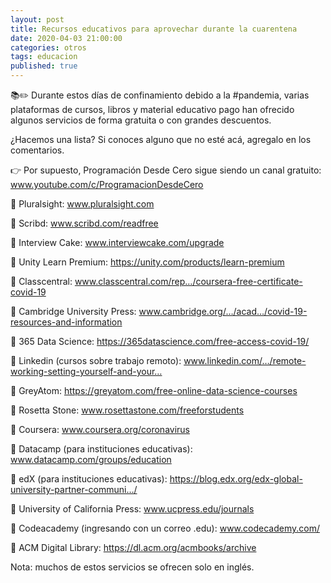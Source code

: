 ```yaml
---
layout: post
title: Recursos educativos para aprovechar durante la cuarentena
date: 2020-04-03 21:00:00
categories: otros
tags: educacion
published: true
---
```


📚✏️ Durante estos días de confinamiento debido a la #pandemia, varias plataformas de cursos, libros y material educativo pago han ofrecido algunos servicios de forma gratuita o con grandes descuentos.

¿Hacemos una lista? Si conoces alguno que no esté acá, agregalo en los comentarios.

👉 Por supuesto, Programación Desde Cero sigue siendo un canal gratuito: www.youtube.com/c/ProgramacionDesdeCero

🔘 Pluralsight: www.pluralsight.com

🔘 Scribd: www.scribd.com/readfree

🔘 Interview Cake: www.interviewcake.com/upgrade

🔘 Unity Learn Premium: https://unity.com/products/learn-premium

🔘 Classcentral: www.classcentral.com/rep…/coursera-free-certificate-covid-19

🔘 Cambridge University Press: www.cambridge.org/…/acad…/covid-19-resources-and-information

🔘 365 Data Science: https://365datascience.com/free-access-covid-19/

🔘 Linkedin (cursos sobre trabajo remoto): www.linkedin.com/…/remote-working-setting-yourself-and-your…

🔘 GreyAtom: https://greyatom.com/free-online-data-science-courses

🔘 Rosetta Stone: www.rosettastone.com/freeforstudents

🔘 Coursera: www.coursera.org/coronavirus

🔘 Datacamp (para instituciones educativas): www.datacamp.com/groups/education

🔘 edX (para instituciones educativas): https://blog.edx.org/edx-global-university-partner-communi…/

🔘 University of California Press: www.ucpress.edu/journals

🔘 Codeacademy (ingresando con un correo .edu): www.codecademy.com/

🔘 ACM Digital Library: https://dl.acm.org/acmbooks/archive


Nota: muchos de estos servicios se ofrecen solo en inglés.
